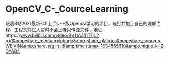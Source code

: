 # OpenCV_C-_CourceLearning
跟着B站2021最新-4h上手C++版Opencv学习的项目，跟打并加上自己的理解注释，工程文件过大暂时不会上传只传源文件，地址https://www.bilibili.com/video/BV11A411T7rL?p=1&amp;share_medium=iphone&amp;share_plat=ios&amp;share_source=WEIXIN&amp;share_tag=s_i&amp;timestamp=1634565610&amp;unique_k=ZDYAB4

